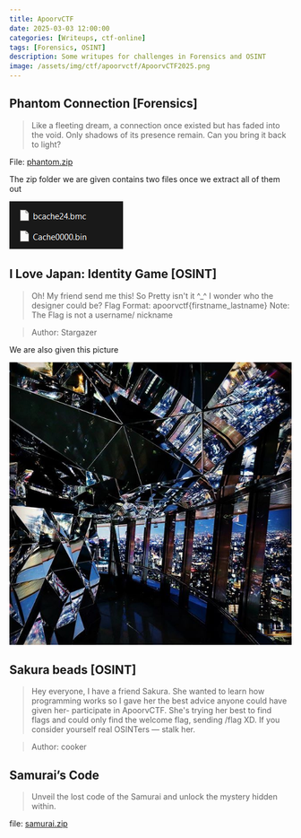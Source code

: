 ```yaml
---
title: ApoorvCTF
date: 2025-03-03 12:00:00
categories: [Writeups, ctf-online]
tags: [Forensics, OSINT]
description: Some writupes for challenges in Forensics and OSINT
image: /assets/img/ctf/apoorvctf/ApoorvCTF2025.png
---
```


## Phantom Connection [Forensics]

> Like a fleeting dream, a connection once existed but has faded into the void. Only shadows of its presence remain. Can you bring it back to light?

File: [phantom.zip](/assets/files/apoorvctf/phantom.zip)

The zip folder we are given contains two files once we extract all of them out

![extracted-phantom.zip](/assets/img/ctf/apoorvctf/extracted-phantom.png)


## I Love Japan: Identity Game [OSINT]

> Oh! My friend send me this! So Pretty isn't it ^_^ I wonder who the designer could be?
> Flag Format: apoorvctf{firstname_lastname} Note: The Flag is not a username/ nickname

> Author: Stargazer

We are also given this picture

![pretty.jpeg](/assets/files/apoorvctf/pretty.jpeg)


## Sakura beads [OSINT]

> Hey everyone, I have a friend Sakura. She wanted to learn how programming works so I gave her the best advice anyone could have given her- participate in ApoorvCTF.
> She's trying her best to find flags and could only find the welcome flag, sending /flag XD.
> If you consider yourself real OSINTers — stalk her.

> Author: cooker


## Samurai’s Code

> Unveil the lost code of the Samurai and unlock the mystery hidden within.

file: [samurai.zip](/assets//files/apoorvctf/samurai.zip)
